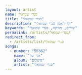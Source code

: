 ```yaml
---
layout: artist
name: סנדי שמואלי
title: "סנדי שמואלי"
description: "דף האמן סנדי שמואלי"
keywords: "שירים, מוזיקה, סנדי שמואלי"
permalink: /artists/סנדי-שמואלי/
redirect_from:
  - /artists/list/סנדי שמואלי
songs:
  - number: "56382"
    name: "אני שר"
    album: "סינגלים"
    artist: "סנדי שמואלי"
---
```

